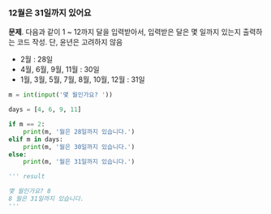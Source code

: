### 12월은 31일까지 있어요
**문제**. 다음과 같이 1 ~ 12까지 달을 입력받아서, 입력받은 달은 몇 일까지 있는지 출력하는 코드 작성. 단, 윤년은 고려하지 않음
- 2월 : 28일
- 4월, 6월, 9월, 11월 : 30일
- 1월, 3월, 5월, 7월, 8월, 10월, 12월 : 31일
```py
m = int(input('몇 월인가요? '))

days = [4, 6, 9, 11]

if m == 2:
    print(m, '월은 28일까지 있습니다.')
elif m in days:
    print(m, '월은 30일까지 있습니다.')
else:
    print(m, '월은 31일까지 있습니다.')

''' result

몇 월인가요? 8
8 월은 31일까지 있습니다.
'''
```
